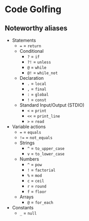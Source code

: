 # Code Golfing

## Noteworthy aliases

- Statements
    - `=` = `return`
    - Conditional
        - `?` = `if`
        - `?!` = `unless`
        - `@` = `while`
        - `@!` = `while_not`
    - Declaration
        - `.` = `local`
        - `,` = `final`
        - `:` = `global`
        - `!` = `const`
    - Standard Input/Output (STDIO)
        - `<` = `print`
        - `<<` = `print_line`
        - `>` = `read`
- Variable actions
    - `=` = `equals`
    - `!=` = `not_equals`
    - Strings
        - `^` = `to_upper_case`
        - `v` = `to_lower_case`
    - Numbers
        - `^` = `pow`
        - `!` = `factorial`
        - `%` = `mod`
        - `c` = `ceil`
        - `r` = `round`
        - `f` = `floor`
    - Arrays
        - `@` = `for_each`
- Constants
    - `_` = `null` 
